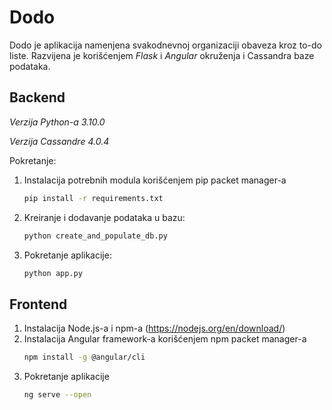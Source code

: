 # Dodo
Dodo je aplikacija namenjena svakodnevnoj organizaciji obaveza kroz to-do liste. Razvijena je korišćenjem *Flask* i *Angular* okruženja i Cassandra baze podataka.

## Backend

*Verzija Python-a 3.10.0*

*Verzija Cassandre 4.0.4*

Pokretanje:
1. Instalacija potrebnih modula korišćenjem pip packet manager-a
	```bash
	pip install -r requirements.txt
	```

2. Kreiranje i dodavanje podataka u bazu:
	```bash
	python create_and_populate_db.py
	```
3. Pokretanje aplikacije: 
	```bash
	python app.py
	```
## Frontend
1. Instalacija Node.js-a i npm-a (https://nodejs.org/en/download/)
2. Instalacija Angular framework-a korišćenjem npm packet manager-a
	```bash
	npm install -g @angular/cli
	```
3. Pokretanje aplikacije
	```bash
	ng serve --open
	```
